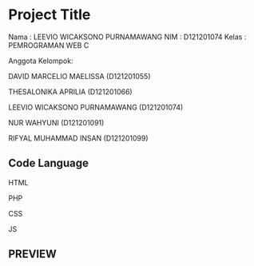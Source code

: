 
# Project Title

Nama    : LEEVIO WICAKSONO PURNAMAWANG
NIM     : D121201074
Kelas   : PEMROGRAMAN WEB C

Anggota Kelompok:

DAVID MARCELIO MAELISSA         (D121201055)

THESALONIKA APRILIA             (D121201066)

LEEVIO WICAKSONO PURNAMAWANG    (D121201074)

NUR WAHYUNI                     (D121201091)

RIFYAL MUHAMMAD INSAN           (D121201099)

## Code Language

HTML

PHP

CSS

JS

## PREVIEW






